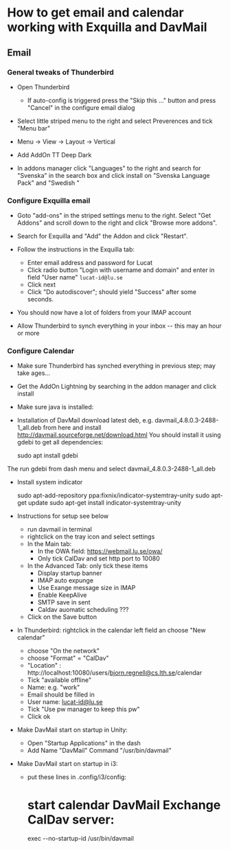 # How to get email and calendar working with Exquilla and DavMail

## Email

### General tweaks of Thunderbird

* Open Thunderbird
   * If auto-config is triggered press the "Skip this ..." button and press "Cancel" in the configure email dialog
* Select little striped menu to the right and select Preverences and tick "Menu bar"

* Menu -> View -> Layout -> Vertical

* Add AddOn TT Deep Dark

* In addons manager click "Languages" to the right and search for "Svenska" in the search box and click install on "Svenska Language Pack" and "Swedish "


### Configure Exquilla email


  * Goto "add-ons" in the striped settings menu to the right. Select "Get Addons" and scroll down to the right and click "Browse more addons".

  * Search for Exquilla and "Add" the Addon and click "Restart".

  * Follow the instructions in the Exquilla tab:
    * Enter email address and password for Lucat
    * Click radio button "Login with username and domain" and enter in field "User name" `lucat-id@lu.se`
    * Click next
    * Click "Do autodiscover"; should yield "Success" after some seconds.

 * You should now have a lot of folders from your IMAP account

 * Allow Thunderbird to synch everything in your inbox -- this may an hour or more


### Configure Calendar

* Make sure Thunderbird has synched everything in previous step; may take ages...

* Get the AddOn Lightning by searching in the addon manager and click install

* Make sure java is installed:

* Installation of DavMail download latest deb, e.g. davmail_4.8.0.3-2488-1_all.deb
from here and install http://davmail.sourceforge.net/download.html
You should install it using gdebi to get all dependencies:

    sudo apt install gdebi

The run gdebi from dash menu and select davmail_4.8.0.3-2488-1_all.deb

* Install system indicator

    sudo apt-add-repository ppa:fixnix/indicator-systemtray-unity
    sudo apt-get update
    sudo apt-get install indicator-systemtray-unity


* Instructions for setup see below
  * run davmail in terminal
  * rightclick on the tray icon and select settings
  * In the Main tab:
    * In the OWA field: https://webmail.lu.se/owa/
    * Only tick CalDav and set http port to 10080
  * In the Advanced Tab: only tick these items
    * Display startup banner
    * IMAP auto expunge
    * Use Exange message size in IMAP
    * Enable KeepAlive
    * SMTP save in sent
    * Caldav auomatic scheduling ???
   * Click on the Save button

* In Thunderbird: rightclick in the calendar left field an choose "New calendar"
  * choose "On the network"
  * choose "Format" = "CalDav"
  * "Location" :
http://localhost:10080/users/bjorn.regnell@cs.lth.se/calendar
  * Tick "available offline"
  * Name: e.g. "work"
  * Email should be filled in
  * User name: lucat-id@lu.se
  * Tick "Use pw manager to keep this pw"
  * Click ok

* Make DavMail start on startup in Unity:
  * Open "Startup Applications" in the dash
  * Add Name "DavMail" Command "/usr/bin/davmail"   

* Make DavMail start on startup in i3:
  * put these lines in .config/i3/config:

    # start calendar DavMail Exchange CalDav server:
    exec --no-startup-id /usr/bin/davmail
